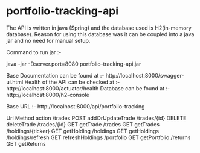 # portfolio-tracking-api

The API is written in java (Spring) and the database used is H2(in-memory database). 
Reason for using this database was it can be coupled into a java jar and no need for manual setup.

Command to run jar :-

java -jar -Dserver.port=8080 portfolio-tracking-api.jar

Base Documentation can be found at :- http://localhost:8000/swagger-ui.html
Health of the API can be checked at :- http://localhost:8000/actuator/health
Database can be found at :- http://localhost:8000/h2-console

Base URL :-  http://localhost:8000/api/portfolio-tracking


Url			Method		action
/trades			POST		addOrUpdateTrade
/trades/{id}		DELETE		deleteTrade
/trades/{id}		GET		getTrade
/trades			GET		getTrades
/holdings/{ticker}	GET		getHolding
/holdings		GET		getHoldings
/holdings/refresh	GET		refreshHoldings
/portfolio		GET		getPortfolio
/returns		GET		getReturns
